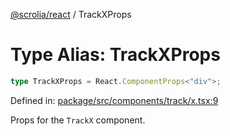 [@scrolia/react](../README.md) / TrackXProps

# Type Alias: TrackXProps

```ts
type TrackXProps = React.ComponentProps<"div">;
```

Defined in: [package/src/components/track/x.tsx:9](https://github.com/scrolia/react/blob/61b524f246cf60e1977c5e1c1f237c9b0c4c8ba2/package/src/components/track/x.tsx#L9)

Props for the `TrackX` component.
